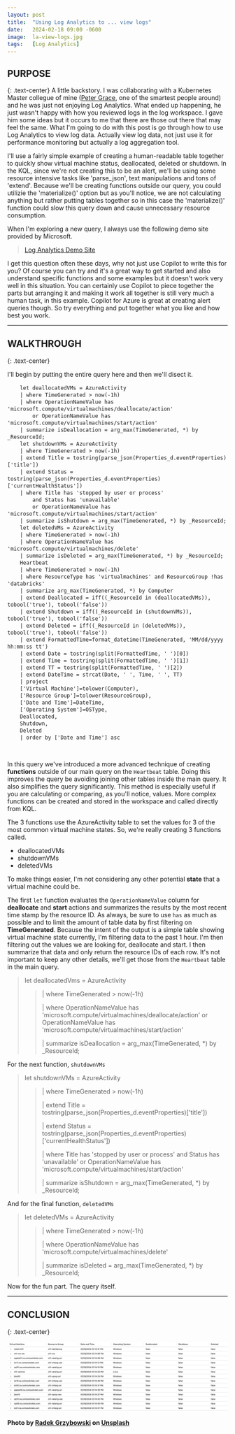 ```yaml
---
layout: post
title:  "Using Log Analytics to ... view logs"
date:   2024-02-18 09:00 -0600
image:  la-view-logs.jpg
tags:   [Log Analytics]
---
```


## PURPOSE
{: .text-center}
A little backstory. I was collaborating with a Kubernetes Master collegue of mine ([Peter Grace](https://twitter.com/petergrace), one of the smartest people around) and he was just not enjoying Log Analytics. What ended up happening, he just wasn't happy with how you reviewed logs in the log workspace. I gave him some ideas but it occurs to me that there are those out there that may feel the same. What I'm going to do with this post is go through how to use Log Analytics to view log data. Actually view log data, not just use it for performance monitoring but actually a log aggregation tool.

I'll use a fairly simple example of creating a human-readable table together to quickly show virtual machine status, deallocated, deleted or shutdown. In the KQL, since we're not creating this to be an alert, we'll be using some resource intensive tasks like 'parse_json', text manipulations and tons of 'extend'. Because we'll be creating functions outside our query, you could utilizie the 'materialize()' option but as you'll notice, we are not calculating anything but rather putting tables together so in this case the 'materialize()' function could slow this query down and cause unnecessary resource consumption.

When I'm exploring a new query, I always use the following demo site provided by Microsoft.

> [Log Analytics Demo Site](https://portal.azure.com/#view/Microsoft_OperationsManagementSuite_Workspace/LogsDemo.ReactView)

I get this question often these days, why not just use Copilot to write this for you? Of course you can try and it's a great way to get started and also understand specific functions and some examples but it doesn't work very well in this situation. You can certainly use Copilot to piece together the parts but arranging it and making it work all together is still very much a human task, in this example. Copilot for Azure is great at creating alert queries though. So try everything and put together what you like and how best you work.

---
## WALKTHROUGH 
{: .text-center}

I'll begin by putting the entire query here and then we'll disect it.

```
    let deallocatedVMs = AzureActivity
    | where TimeGenerated > now(-1h)
    | where OperationNameValue has 'microsoft.compute/virtualmachines/deallocate/action' 
        or OperationNameValue has 'microsoft.compute/virtualmachines/start/action'
    | summarize isDeallocation = arg_max(TimeGenerated, *) by _ResourceId;
    let shutdownVMs = AzureActivity
    | where TimeGenerated > now(-1h)
    | extend Title = tostring(parse_json(Properties_d.eventProperties)['title'])
    | extend Status = tostring(parse_json(Properties_d.eventProperties)['currentHealthStatus'])
    | where Title has 'stopped by user or process' 
        and Status has 'unavailable' 
        or OperationNameValue has 'microsoft.compute/virtualmachines/start/action'
    | summarize isShutdown = arg_max(TimeGenerated, *) by _ResourceId;
    let deletedVMs = AzureActivity
    | where TimeGenerated > now(-1h)
    | where OperationNameValue has 'microsoft.compute/virtualmachines/delete'
    | summarize isDeleted = arg_max(TimeGenerated, *) by _ResourceId;
    Heartbeat
    | where TimeGenerated > now(-1h)
    | where ResourceType has 'virtualmachines' and ResourceGroup !has 'databricks'
    | summarize arg_max(TimeGenerated, *) by Computer
    | extend Deallocated = iff((_ResourceId in (deallocatedVMs)), tobool('true'), tobool('false'))
    | extend Shutdown = iff((_ResourceId in (shutdownVMs)), tobool('true'), tobool('false'))
    | extend Deleted = iff((_ResourceId in (deletedVMs)), tobool('true'), tobool('false'))
    | extend FormattedTime=format_datetime(TimeGenerated, 'MM/dd/yyyy hh:mm:ss tt')
    | extend Date = tostring(split(FormattedTime, ' ')[0])
    | extend Time = tostring(split(FormattedTime, ' ')[1])
    | extend TT = tostring(split(FormattedTime, ' ')[2])
    | extend DateTime = strcat(Date, ' ', Time, ' ', TT)
    | project
    ['Virtual Machine']=tolower(Computer),
    ['Resource Group']=tolower(ResourceGroup),
    ['Date and Time']=DateTime,
    ['Operating System']=OSType,
    Deallocated,
    Shutdown,
    Deleted
    | order by ['Date and Time'] asc
```

<br>

In this query we've introduced a more advanced technique of creating **functions** outside of our main query on the `Heartbeat` table. Doing this improves the query be avoiding joining other tables inside the main query. It also simplifies the query significantly. This method is especially useful if you are calculating or comparing, as you'll notice, values. More complex functions can be created and stored in the workspace and called directly from KQL.

The 3 functions use the AzureActivity table to set the values for 3 of the most common virtual machine states. So, we're really creating 3 functions called.
* deallocatedVMs
* shutdownVMs
* deletedVMs

To make things easier, I'm not considering any other potential **state** that a virtual machine could be.

The first `let` function evaluates the `OperationNameValue` column for **deallocate** and **start** actions and summarizes the results by the most recent time stamp by the resource ID. As always, be sure to use `has` as much as possible and to limit the amount of table data by first filtering on **TimeGenerated**. Because the intent of the output is a simple table showing virtual machine state currently, I'm filtering data to the past 1 hour. I'm then filtering out the values we are looking for, deallocate and start. I then summarize that data and only return the resource IDs of each row. It's not important to keep any other details, we'll get those from the `Heartbeat` table in the main query.

>
> let deallocatedVms = AzureActivity
> >   | where TimeGenerated > now(-1h)
> >
> >   | where OperationNameValue has 'microsoft.compute/virtualmachines/deallocate/action' or OperationNameValue has 'microsoft.compute/virtualmachines/start/action'
> >
> >   | summarize isDeallocation = arg_max(TimeGenerated, *) by _ResourceId;


For the next function, `shutdownVMs`

>
> let shutdownVMs = AzureActivity
> >    | where TimeGenerated > now(-1h)
> >
> >    | extend Title = tostring(parse_json(Properties_d.eventProperties)['title'])
> >
> >    | extend Status = tostring(parse_json(Properties_d.eventProperties)['currentHealthStatus'])
> >
> >    | where Title has 'stopped by user or process' and Status has 'unavailable' or OperationNameValue has 'microsoft.compute/virtualmachines/start/action'
> >
> >    | summarize isShutdown = arg_max(TimeGenerated, *) by _ResourceId;


And for the final function, `deletedVMs`

>
> let deletedVMs = AzureActivity
> >    | where TimeGenerated > now(-1h)
> >
> >    | where OperationNameValue has 'microsoft.compute/virtualmachines/delete'
> >
> >    | summarize isDeleted = arg_max(TimeGenerated, *) by _ResourceId;

Now for the fun part. The query itself.

---
## CONCLUSION
{: .text-center}



![The Result](/img/log-results-formatted.png)

**Photo by [Radek Grzybowski](https://unsplash.com/@rgrzybowski) on [Unsplash](https://unsplash.com/photos/8tem2WpFPhM)**